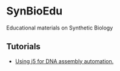 # SynBioEdu
Educational materials on Synthetic Biology

## Tutorials
- [Using j5 for DNA assembly automation.](j5.md)
